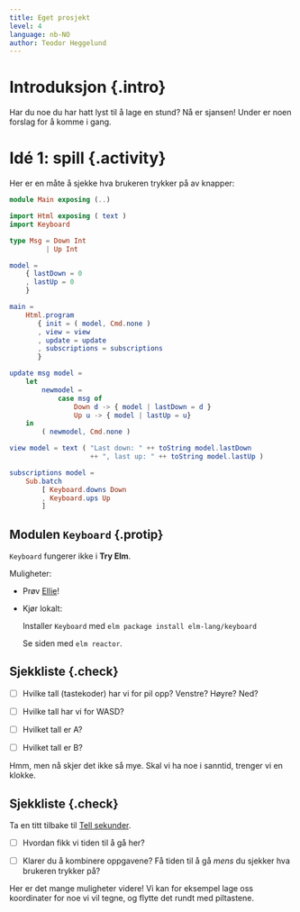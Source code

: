 ```yaml
---
title: Eget prosjekt
level: 4
language: nb-NO
author: Teodor Heggelund
---
```


# Introduksjon {.intro}

Har du noe du har hatt lyst til å lage en stund? Nå er sjansen! Under er noen
forslag for å komme i gang.

# Idé 1: spill {.activity}

Her er en måte å sjekke hva brukeren trykker på av knapper:

```elm
module Main exposing (..)

import Html exposing ( text )
import Keyboard

type Msg = Down Int
         | Up Int

model =
    { lastDown = 0
    , lastUp = 0
    }

main =
    Html.program
       { init = ( model, Cmd.none )
       , view = view
       , update = update
       , subscriptions = subscriptions
       }

update msg model =
    let
        newmodel =
            case msg of
                Down d -> { model | lastDown = d }
                Up u -> { model | lastUp = u}
    in
        ( newmodel, Cmd.none )

view model = text ( "Last down: " ++ toString model.lastDown
                    ++ ", last up: " ++ toString model.lastUp )

subscriptions model =
    Sub.batch
        [ Keyboard.downs Down
        , Keyboard.ups Up
        ]
```

## Modulen `Keyboard` {.protip}

`Keyboard` fungerer ikke i **Try Elm**.

Muligheter:
  
- Prøv [Ellie](https://ellie-app.com/P7GZ5mV9Lja1/0)! 

- Kjør lokalt:

  Installer `Keyboard` med `elm package install elm-lang/keyboard`
  
  Se siden med `elm reactor`.

## Sjekkliste {.check}

- [ ] Hvilke tall (tastekoder) har vi for pil opp? Venstre? Høyre? Ned?

- [ ] Hvilke tall har vi for WASD?

- [ ] Hvilket tall er A?

- [ ] Hvilket tall er B?

Hmm, men nå skjer det ikke så mye. Skal vi ha noe i sanntid, trenger vi en
klokke.

## Sjekkliste {.check}

Ta en titt tilbake
til [Tell sekunder](../07_tell_sekunder/07_tell_sekunder.html).

- [ ] Hvordan fikk vi tiden til å gå her?

- [ ] Klarer du å kombinere oppgavene? Få tiden til å gå _mens_ du sjekker hva
  brukeren trykker på?
  
Her er det mange muligheter videre! Vi kan for eksempel lage oss koordinater for
noe vi vil tegne, og flytte det rundt med piltastene.

